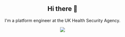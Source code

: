 <h2 align="center">Hi there 👋</h1>

<p align="center">I'm a platform engineer at the UK Health Security Agency.</p>

<p align="center">
  <a href="https://skillicons.dev">
    <img src="https://skillicons.dev/icons?i=aws,gcp,terraform,docker,dart,flutter,js,gatsby,py,mysql,git,graphql" />
  </a>
</p>

<!--
**luisdibdin/luisdibdin** is a ✨ _special_ ✨ repository because its `README.md` (this file) appears on your GitHub profile.

Here are some ideas to get you started:

- 🔭 I’m currently working on ...
- 🌱 I’m currently learning ...
- 👯 I’m looking to collaborate on ...
- 🤔 I’m looking for help with ...
- 💬 Ask me about ...
- 📫 How to reach me: ...
- 😄 Pronouns: ...
- ⚡ Fun fact: ...
-->
